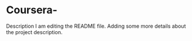 # Coursera-
Description
I am editing the README file. Adding some more details about the project description.

